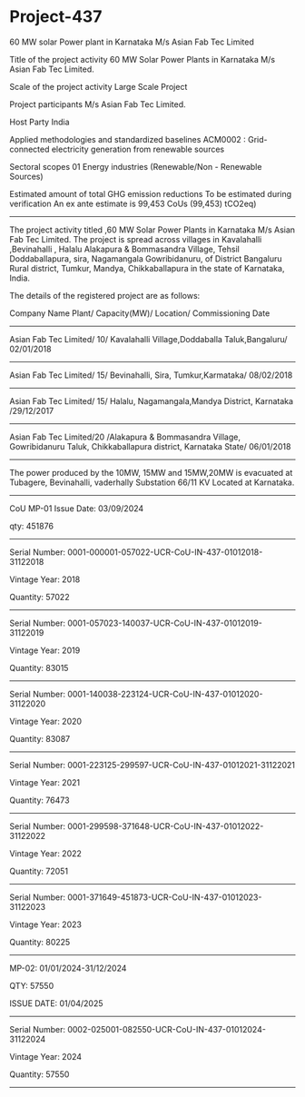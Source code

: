 # Project-437
60 MW solar Power plant in Karnataka M/s Asian Fab Tec Limited

Title of the project activity 60 MW Solar Power Plants in Karnataka
M/s Asian Fab Tec Limited.

Scale of the project activity Large Scale Project

Project participants M/s Asian Fab Tec Limited.

Host Party India

Applied methodologies and standardized baselines ACM0002 : Grid-connected electricity
generation from renewable sources

Sectoral scopes 01 Energy industries (Renewable/Non -
Renewable Sources)

Estimated amount of total GHG emission
reductions
To be estimated during verification
An ex ante estimate is 99,453 CoUs
(99,453) tCO2eq)
_________
The project activity titled ,60 MW Solar Power Plants in Karnataka M/s Asian Fab Tec Limited.
The project is spread across villages in Kavalahalli ,Bevinahalli , Halalu Alakapura & Bommasandra
Village, Tehsil Doddaballapura, sira, Nagamangala Gowribidanuru, of District Bangaluru Rural
district, Tumkur, Mandya, Chikkaballapura in the state of Karnataka, India.

The details of the registered project are as follows:

Company Name Plant/ Capacity(MW)/ Location/ Commissioning Date
___________________________
Asian Fab Tec Limited/ 10/  Kavalahalli Village,Doddaballa Taluk,Bangaluru/ 02/01/2018
______________________
Asian Fab Tec Limited/ 15/  Bevinahalli, Sira, Tumkur,Karmataka/ 08/02/2018
______________
Asian Fab Tec Limited/ 15/  Halalu, Nagamangala,Mandya District, Karnataka /29/12/2017
_____________________
Asian Fab Tec Limited/20 /Alakapura & Bommasandra Village, Gowribidanuru Taluk, Chikkaballapura district, Karnataka State/ 06/01/2018
___________________________
The power produced by the 10MW, 15MW and 15MW,20MW is evacuated at Tubagere, Bevinahalli,
vaderhally Substation 66/11 KV Located at Karnataka.
_______________
CoU MP-01 Issue Date: 03/09/2024

qty: 451876
___________________
Serial Number: 0001-000001-057022-UCR-CoU-IN-437-01012018-31122018

Vintage Year: 2018

Quantity: 57022
______________
Serial Number: 0001-057023-140037-UCR-CoU-IN-437-01012019-31122019

Vintage Year: 2019

Quantity: 83015
____________
Serial Number: 0001-140038-223124-UCR-CoU-IN-437-01012020-31122020

Vintage Year: 2020

Quantity: 83087
_____________
Serial Number: 0001-223125-299597-UCR-CoU-IN-437-01012021-31122021

Vintage Year: 2021

Quantity: 76473
________________
Serial Number: 0001-299598-371648-UCR-CoU-IN-437-01012022-31122022

Vintage Year: 2022

Quantity: 72051
_____________
Serial Number: 0001-371649-451873-UCR-CoU-IN-437-01012023-31122023

Vintage Year: 2023

Quantity: 80225
____________
MP-02: 01/01/2024-31/12/2024

QTY: 57550

ISSUE DATE: 01/04/2025
____________
Serial Number: 0002-025001-082550-UCR-CoU-IN-437-01012024-31122024

Vintage Year: 2024

Quantity: 57550
_________________
